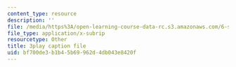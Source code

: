 ```yaml
---
content_type: resource
description: ''
file: /media/https%3A/open-learning-course-data-rc.s3.amazonaws.com/6-s897-machine-learning-for-healthcare-spring-2019/bf700de3b1b45b69962d4db043e8420f_PKCMH5KOcxQ.vtt
file_type: application/x-subrip
resourcetype: Other
title: 3play caption file
uid: bf700de3-b1b4-5b69-962d-4db043e8420f
---
```

